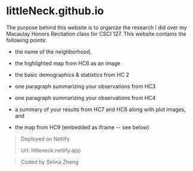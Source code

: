 # littleNeck.github.io

The purpose behind this website is to organize the research I did over my Macaulay Honors Recitation class for CSCI 127. This website contains the following points:

- the name of the neighborhood,
  
- the highlighted map from HC6 as an image
  
- the basic demographics & statistics from HC 2
  
- one paragraph summarizing your observations from HC3
  
- one paragraph summarizing your observations from HC4
  
- a summary of your results from HC7 and HC8 along with plot images, and
  
- the map from HC9 (embedded as iframe -- see below)

> Deployed on Netlify
>
> Url: littleneck.netlify.app

> Coded by Selina Zheng
